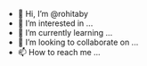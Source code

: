 - 👋 Hi, I’m @rohitaby
- 👀 I’m interested in ...
- 🌱 I’m currently learning ...
- 💞️ I’m looking to collaborate on ...
- 📫 How to reach me ...

<!---
rohitaby/rohitaby is a ✨ special ✨ repository because its `README.md` (this file) appears on your GitHub profile.
You can click the Preview link to take a look at your changes.
--->

